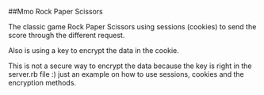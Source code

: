##Mmo Rock Paper Scissors

The classic game Rock Paper Scissors using sessions (cookies) to send
the score through the different request.

Also is using a key to encrypt the data in the cookie.

This is not a secure way to encrypt the data because the key is right in the
server.rb file :) just an example on how to use sessions, cookies and the
encryption methods.
